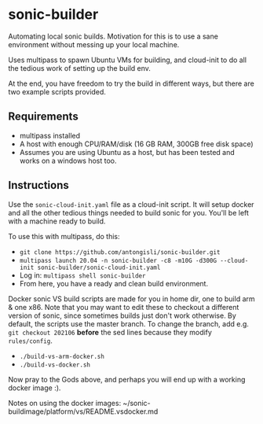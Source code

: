 # sonic-builder
Automating local sonic builds. Motivation for this is to use a sane environment without messing up your local machine.

Uses multipass to spawn Ubuntu VMs for building, and cloud-init to do all the tedious work of setting up the build env.

At the end, you have freedom to try the build in different ways, but there are two example scripts provided.

## Requirements
- multipass installed
- A host with enough CPU/RAM/disk (16 GB RAM, 300GB free disk space)
- Assumes you are using Ubuntu as a host, but has been tested and works on a windows host too.

## Instructions

Use the `sonic-cloud-init.yaml` file as a cloud-init script.
It will setup docker and all the other tedious things needed to build sonic for you.
You'll be left with a machine ready to build. 


To use this with multipass, do this:
- `git clone https://github.com/antongisli/sonic-builder.git`
- `multipass launch 20.04 -n sonic-builder -c8 -m10G -d300G --cloud-init sonic-builder/sonic-cloud-init.yaml`
- Log in: `multipass shell sonic-builder`
- From here, you have a ready and clean build environment.

Docker sonic VS build scripts are made for you in home dir, one to build arm & one x86. 
Note that you may want to edit these to checkout a different version of sonic, since
sometimes builds just don't work otherwise. By default, the scripts use the master branch.
To change the branch, add e.g. `git checkout 202106` **before** the sed lines because
they modify `rules/config`.
- `./build-vs-arm-docker.sh`
- `./build-vs-docker.sh`

Now pray to the Gods above, and perhaps you will end up with a working docker image :).

Notes on using the docker images:
~/sonic-buildimage/platform/vs/README.vsdocker.md 
